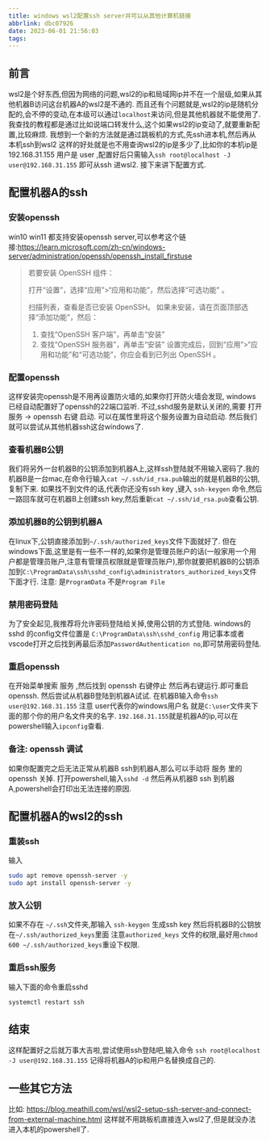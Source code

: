 ```yaml
---
title: windows wsl2配置ssh server并可以从其他计算机链接
abbrlink: dbc07926
date: 2023-06-01 21:56:03
tags:
---
```


## 前言 
wsl2是个好东西,但因为网络的问题,wsl2的ip和局域网ip并不在一个层级,如果从其他机器B访问这台机器A的wsl2是不通的.
而且还有个问题就是,wsl2的ip是随机分配的,会不停的变动,在本级可以通过`localhost`来访问,但是其他机器就不能使用了.
我查找的教程都是通过比如说端口转发什么,这个如果wsl2的ip变动了,就要重新配置,比较麻烦.
我想到一个新的方法就是通过跳板机的方式,先ssh进本机,然后再从本机ssh到wsl2
这样的好处就是也不用查询wsl2的ip是多少了,比如你的本机ip是192.168.31.155 用户是 user ,配置好后只需输入`ssh root@localhost -J user@192.168.31.155` 即可从ssh 进wsl2.
接下来讲下配置方式.

## 配置机器A的ssh
### 安装openssh
win10 win11 都支持安装openssh server,可以参考这个链接:https://learn.microsoft.com/zh-cn/windows-server/administration/openssh/openssh_install_firstuse

> 若要安装 OpenSSH 组件：
>
> 打开“设置”，选择“应用”>“应用和功能”，然后选择“可选功能” 。
>
> 扫描列表，查看是否已安装 OpenSSH。 如果未安装，请在页面顶部选择“添加功能”，然后：
>
> 1. 查找“OpenSSH 客户端”，再单击“安装”
> 2. 查找“OpenSSH 服务器”，再单击“安装”
> 设置完成后，回到“应用”>“应用和功能”和“可选功能”，你应会看到已列出 OpenSSH 。

### 配置openssh
这样安装完openssh是不用再设置防火墙的,如果你打开防火墙会发现, windows已经自动配置好了openssh的22端口监听.
不过,sshd服务是默认关闭的,需要 打开 服务 -> openssh 右键 启动. 可以在属性里将这个服务设置为自动启动.
然后我们就可以尝试从其他机器ssh这台windows了.


### 查看机器B公钥
我们将另外一台机器B的公钥添加到机器A上,这样ssh登陆就不用输入密码了.我的机器B是一台mac,在命令行输入`cat ~/.ssh/id_rsa.pub`输出的就是机器B的公钥,复制下来.
如果找不到文件的话,代表你还没有ssh key ,键入 `ssh-keygen` 命令,然后一路回车就可在机器B上创建ssh key,然后重新`cat ~/.ssh/id_rsa.pub`查看公钥.

### 添加机器B的公钥到机器A
在linux下,公钥直接添加到`~/.ssh/authorized_keys`文件下面就好了.
但在windows下面,这里是有一些不一样的,如果你是管理员账户的话(一般家用一个用户都是管理员账户,注意有管理员权限就是管理员账户),那你就要把机器B的公钥添加到`C:\ProgramData\ssh\sshd_config\administrators_authorized_keys`文件下面才行.
注意: 是`ProgramData` 不是`Program File`

### 禁用密码登陆
为了安全起见,我推荐将允许密码登陆给关掉,使用公钥的方式登陆. windows的sshd 的config文件位置是 `C:\ProgramData\ssh\sshd_config`
用记事本或者vscode打开之后找到再最后添加`PasswordAuthentication no`,即可禁用密码登陆.

### 重启openssh
在开始菜单搜索 服务 ,然后找到 openssh 右键停止 然后再右键运行.即可重启openssh.
然后尝试从机器B登陆到机器A试试. 在机器B输入命令`ssh user@192.168.31.155`
注意 user代表你的windows用户名 就是`C:\user`文件夹下面的那个你的用户名文件夹的名字. `192.168.31.155`就是机器A的ip,可以在powershell输入`ipconfig`查看.

### 备注: openssh 调试
如果你配置完之后无法正常从机器B ssh到机器A,那么可以手动将 服务 里的 openssh 关掉. 打开powershell,输入`sshd -d`
然后再从机器B ssh 到机器A,powershell会打印出无法连接的原因.


## 配置机器A的wsl2的ssh

### 重装ssh
输入
```bash
sudo apt remove openssh-server -y
sudo apt install openssh-server -y
```
### 放入公钥
如果不存在 `~/.ssh`文件夹,那输入 `ssh-keygen` 生成ssh key
然后将机器B的公钥放在`~/.ssh/authorized_keys`里面
注意`authorized_keys` 文件的权限,最好用`chmod 600 ~/.ssh/authorized_keys`重设下权限.

### 重启ssh服务
输入下面的命令重启sshd
```bash
systemctl restart ssh
```

## 结束
这样配置好之后就万事大吉啦,尝试使用ssh登陆吧,输入命令
`ssh root@localhost -J user@192.168.31.155`
记得将机器A的ip和用户名替换成自己的.
## 一些其它方法

比如: https://blog.meathill.com/wsl/wsl2-setup-ssh-server-and-connect-from-external-machine.html
这样就不用跳板机直接连入wsl2了,但是就没办法进入本机的powershell了.

